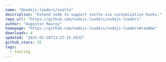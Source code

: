 ```yaml
---
name: "@nodejs-loaders/svelte"
description: "Extend node to support svelte via customization hooks."
repo_url: "https://github.com/nodejs-loaders/nodejs-loaders"
author: "Augustin Mauroy"
homepage: "https://github.com/nodejs-loaders/nodejs-loaders#readme"
downloads: 4
updated: "2025-02-26T13:27:15.563Z"
github_stars: 35
tags: 
  - tooling
---
```

